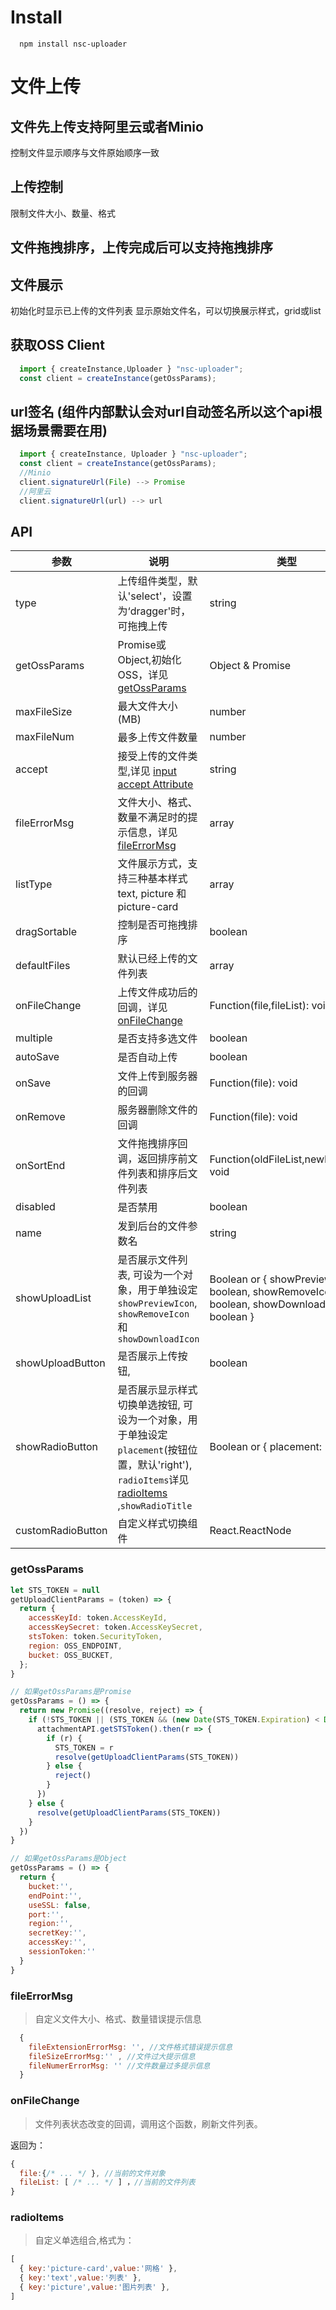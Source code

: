 # Install

```
  npm install nsc-uploader
```

# 文件上传
    

## 文件先上传支持阿里云或者Minio
  
  控制文件显示顺序与文件原始顺序一致

## 上传控制

  限制文件大小、数量、格式


## 文件拖拽排序，上传完成后可以支持拖拽排序


## 文件展示

  初始化时显示已上传的文件列表
  显示原始文件名，可以切换展示样式，grid或list
  
  
  ## 获取OSS Client
```js
  import { createInstance,Uploader } "nsc-uploader";
  const client = createInstance(getOssParams);
```
  ## url签名 (组件内部默认会对url自动签名所以这个api根据场景需要在用)
  ```js
    import { createInstance, Uploader } "nsc-uploader";
    const client = createInstance(getOssParams);
    //Minio
    client.signatureUrl(File) --> Promise
    //阿里云
    client.signatureUrl(url) --> url
  ```
## API

 参数 | 说明 | 类型 | 默认值 
 -- | -- | -- | --
 type |上传组件类型，默认'select'，设置为‘dragger'时，可拖拽上传|string| 无
 getOssParams |Promise或Object,初始化OSS，详见 [getOssParams](#getOssParams)|Object & Promise | 无
 maxFileSize |最大文件大小(MB)|number| 
 maxFileNum |最多上传文件数量|number| 
 accept |接受上传的文件类型,详见 [input accept Attribute](https://developer.mozilla.org/en-US/docs/Web/HTML/Element/input/file#accept)|string|无
 fileErrorMsg |文件大小、格式、数量不满足时的提示信息，详见[fileErrorMsg](#fileErrorMsg)|array|无
 listType |文件展示方式，支持三种基本样式 text, picture 和 picture-card|array|'picture-card'
 dragSortable |控制是否可拖拽排序|boolean|false
 defaultFiles |默认已经上传的文件列表|array|[]
 onFileChange |上传文件成功后的回调，详见 [onFileChange](#onFileChange) | Function(file,fileList): void | 无 
 multiple |是否支持多选文件 | boolean | false 
 autoSave |是否自动上传 |boolean|true
 onSave |文件上传到服务器的回调 |Function(file): void|无
 onRemove |服务器删除文件的回调 |Function(file): void|无
 onSortEnd | 文件拖拽排序回调，返回排序前文件列表和排序后文件列表 |Function(oldFileList,newFileList): void|无
 disabled | 是否禁用 | boolean | false 
 name | 发到后台的文件参数名 | string | 'file' 
 showUploadList | 是否展示文件列表, 可设为一个对象，用于单独设定 `showPreviewIcon`, `showRemoveIcon` 和 `showDownloadIcon` | Boolean or { showPreviewIcon?: boolean, showRemoveIcon?: boolean, showDownloadIcon?: boolean } | true 
 showUploadButton | 是否展示上传按钮, | boolean | true
 showRadioButton | 是否展示显示样式切换单选按钮, 可设为一个对象，用于单独设定 `placement`(按钮位置，默认'right'), `radioItems`详见 [radioItems](#radioItems) ,`showRadioTitle`| Boolean or { placement: 'right' || 'center' || 'right', radioItems?: Array ,showRadioTitle?: boolean} | boolean | true
 customRadioButton | 自定义样式切换组件 | React.ReactNode | 

### getOssParams 
 
  ```js
  let STS_TOKEN = null
  getUploadClientParams = (token) => {
    return {
      accessKeyId: token.AccessKeyId,
      accessKeySecret: token.AccessKeySecret,
      stsToken: token.SecurityToken,
      region: OSS_ENDPOINT,
      bucket: OSS_BUCKET,
    };
  }

// 如果getOssParams是Promise
  getOssParams = () => {
    return new Promise((resolve, reject) => {
      if (!STS_TOKEN || (STS_TOKEN && (new Date(STS_TOKEN.Expiration) < Date.now()))) {
        attachmentAPI.getSTSToken().then(r => {
          if (r) {
            STS_TOKEN = r
            resolve(getUploadClientParams(STS_TOKEN))
          } else {
            reject()
          }
        })
      } else {
        resolve(getUploadClientParams(STS_TOKEN))
      }
    })
  }

// 如果getOssParams是Object
getOssParams = () => {
    return {
      bucket:'',
      endPoint:'',
      useSSL: false,
      port:'',
      region:'',
      secretKey:'',
      accessKey:'',
      sessionToken:''    
    }
}

  ```

### fileErrorMsg

 > 自定义文件大小、格式、数量错误提示信息

  ```js
    {
      fileExtensionErrorMsg: '', //文件格式错误提示信息
      fileSizeErrorMsg:'' , //文件过大提示信息
      fileNumerErrorMsg: '' //文件数量过多提示信息
    }
  ```
### onFileChange

> 文件列表状态改变的回调，调用这个函数，刷新文件列表。

返回为：

```js
{
  file:{/* ... */ }, //当前的文件对象
  fileList: [ /* ... */ ] ，//当前的文件列表
}
```
### radioItems

> 自定义单选组合,格式为：

```js
[
  { key:'picture-card',value:'网格' },
  { key:'text',value:'列表' },
  { key:'picture',value:'图片列表' },
]
```


